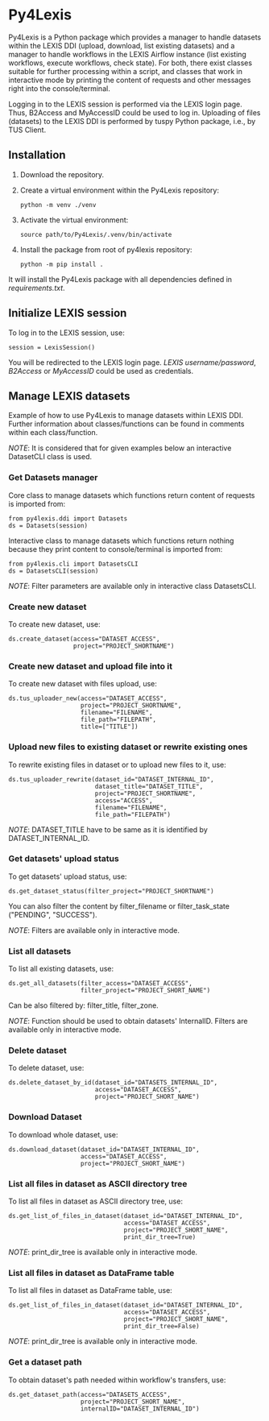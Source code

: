 # Py4Lexis

Py4Lexis is a Python package which provides a manager to handle datasets within the LEXIS DDI (upload, download, list existing datasets) 
and a manager to handle workflows in the LEXIS Airflow instance (list existing workflows, execute workflows, check state). 
For both, there exist classes suitable for further processing within a script, and classes that work in interactive mode by printing 
the content of requests and other messages right into the console/terminal. 

Logging in to the LEXIS session is performed via the LEXIS login page. Thus, B2Access and MyAccessID could be used to log in. Uploading of files (datasets) to the LEXIS DDI is performed
by tuspy Python package, i.e., by TUS Client.

## Installation
1. Download the repository.
2. Create a virtual environment within the Py4Lexis repository:
      
      ```
      python -m venv ./venv
      ```
      
   
3. Activate the virtual environment:
      
      ```
      source path/to/Py4Lexis/.venv/bin/activate
      ```      

4. Install the package from root of py4lexis repository:

      ```
      python -m pip install .
      ```      
    
  It will install the Py4Lexis package with all dependencies defined in *requirements.txt*.

## Initialize LEXIS session
To log in to the LEXIS session, use:
```
session = LexisSession()
```
You will be redirected to the LEXIS login page. *LEXIS username/password*, *B2Access* or *MyAccessID* could be used as credentials.

## Manage LEXIS datasets
Example of how to use Py4Lexis to manage datasets within LEXIS DDI. Further information about classes/functions can be found in comments within each class/function.

*NOTE*: It is considered that for given examples below an interactive DatasetCLI class is used. 

### Get Datasets manager
Core class to manage datasets which functions return content of requests is imported from:
```
from py4lexis.ddi import Datasets
ds = Datasets(session)
```

Interactive class to manage datasets which functions return nothing because they print content to console/terminal is imported from:
```
from py4lexis.cli import DatasetsCLI
ds = DatasetsCLI(session)
```
*NOTE*: Filter parameters are available only in interactive class DatasetsCLI.

### Create new dataset
To create new dataset, use:
```
ds.create_dataset(access="DATASET_ACCESS", 
                  project="PROJECT_SHORTNAME")
```

### Create new dataset and upload file into it
To create new dataset with files upload, use:
```
ds.tus_uploader_new(access="DATASET_ACCESS", 
                    project="PROJECT_SHORTNAME", 
                    filename="FILENAME", 
                    file_path="FILEPATH", 
                    title=["TITLE"])
```


### Upload new files to existing dataset or rewrite existing ones
To rewrite existing files in dataset or to upload new files to it, use:
```
ds.tus_uploader_rewrite(dataset_id="DATASET_INTERNAL_ID",
                        dataset_title="DATASET_TITLE",
                        project="PROJECT_SHORTNAME", 
                        access="ACCESS",
                        filename="FILENAME",
                        file_path="FILEPATH")
```
*NOTE*: DATASET_TITLE have to be same as it is identified by DATASET_INTERNAL_ID.

### Get datasets' upload status
To get datasets' upload status, use:
```
ds.get_dataset_status(filter_project="PROJECT_SHORTNAME")
```
You can also filter the content by filter_filename or filter_task_state ("PENDING", "SUCCESS").

*NOTE*: Filters are available only in interactive mode.

### List all datasets
To list all existing datasets, use:
```
ds.get_all_datasets(filter_access="DATASET_ACCESS", 
                    filter_project="PROJECT_SHORT_NAME")
```
Can be also filtered by: filter_title, filter_zone.

*NOTE*: Function should be used to obtain datasets' InternalID. Filters are available only
in interactive mode.

### Delete dataset
To delete dataset, use:
```
ds.delete_dataset_by_id(dataset_id="DATASETS_INTERNAL_ID", 
                        access="DATASET_ACCESS", 
                        project="PROJECT_SHORT_NAME")
```

### Download Dataset
To download whole dataset, use:
```
ds.download_dataset(dataset_id="DATASET_INTERNAL_ID", 
                    access="DATASET_ACCESS", 
                    project="PROJECT_SHORT_NAME")
```


### List all files in dataset as ASCII directory tree
To list all files in dataset as ASCII directory tree, use:
```
ds.get_list_of_files_in_dataset(dataset_id="DATASET_INTERNAL_ID", 
                                access="DATASET_ACCESS", 
                                project="PROJECT_SHORT_NAME", 
                                print_dir_tree=True)
```
*NOTE*: print_dir_tree is available only in interactive mode.


### List all files in dataset as DataFrame table
To list all files in dataset as DataFrame table, use:
```
ds.get_list_of_files_in_dataset(dataset_id="DATASET_INTERNAL_ID", 
                                access="DATASET_ACCESS", 
                                project="PROJECT_SHORT_NAME", 
                                print_dir_tree=False)
```
*NOTE*: print_dir_tree is available only in interactive mode.

### Get a dataset path
To obtain dataset's path needed within workflow's transfers, use:
```
ds.get_dataset_path(access="DATASETS_ACCESS", 
                    project="PROJECT_SHORT_NAME", 
                    internalID="DATASET_INTERNAL_ID")
```